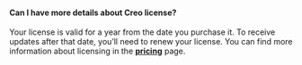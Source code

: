 #### Can I have more details about Creo license?
Your license is valid for a year from the date you purchase it. To receive updates after that date, you’ll need to renew your license. You can find more information about licensing in the **[pricing](https://creolabs.com/pricing)** page.